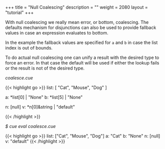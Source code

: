 +++
title = "Null Coalescing"
description = ""
weight = 2080
layout = "tutorial"
+++
<!-- jba: the terms here are confusing. "Null coalescing" is actually not
  that, but then there is something called "actual null coalescing."
  
  Just say that because _|_ | X evaluates to X, you can use disjunction
  to represent fallback values.
  
  And then you can use that to effectively type-check with a default value.
-->

With null coalescing we really mean error, or bottom, coalescing.
The defaults mechanism for disjunctions can also be
used to provide fallback values in case an expression evaluates to bottom.

In the example the fallback values are specified
for `a` and `b` in case the list index is out of bounds.

To do actual null coalescing one can unify a result with the desired type
to force an error.
In that case the default will be used if either the lookup fails or
the result is not of the desired type.


<a id="td-block-padding" class="td-offset-anchor"></a>
<section class="row td-box td-box--white td-box--gradient td-box--height-auto">
<div class="col-lg-6 mr-0">
<i>coalesce.cue</i>
<p>
{{< highlight go >}}
list: [ "Cat", "Mouse", "Dog" ]

a: *list[0] | "None"
b: *list[5] | "None"

n: [null]
v: *n[0]&string | "default"

{{< /highlight >}}
<br>
</div>

<div class="col-lg-6 ml-0"><i>$ cue eval coalesce.cue</i>
<p>
{{< highlight go >}}
list: ["Cat", "Mouse", "Dog"]
a: "Cat"
b: "None"
n: [null]
v: "default"
{{< /highlight >}}
</div>
</section>